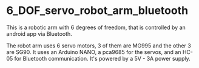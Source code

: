 # 6_DOF_servo_robot_arm_bluetooth

This is a robotic arm with 6 degrees of freedom, that is controlled by an android app via Bluetooth.

The robot arm uses 6 servo motors, 3 of them are MG995 and the other 3 are SG90. 
It uses an Arduino NANO, a pca9685 for the servos, and an HC-05 for Bluetooth communication.
It's powered by a 5V - 3A power supply. 
